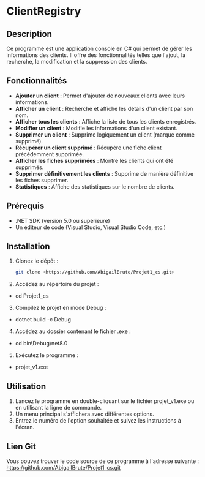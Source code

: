 # ClientRegistry

## Description

Ce programme est une application console en C# qui permet de gérer les informations des clients. Il offre des fonctionnalités telles que l'ajout, la recherche, la modification et la suppression des clients.

## Fonctionnalités

- **Ajouter un client** : Permet d'ajouter de nouveaux clients avec leurs informations.
- **Afficher un client** : Recherche et affiche les détails d'un client par son nom.
- **Afficher tous les clients** : Affiche la liste de tous les clients enregistrés.
- **Modifier un client** : Modifie les informations d'un client existant.
- **Supprimer un client** : Supprime logiquement un client (marque comme supprimé).
- **Récupérer un client supprimé** : Récupère une fiche client précédemment supprimée.
- **Afficher les fiches supprimées** : Montre les clients qui ont été supprimés.
- **Supprimer définitivement les clients** : Supprime de manière définitive les fiches supprimer.
- **Statistiques** : Affiche des statistiques sur le nombre de clients.

## Prérequis

- .NET SDK (version 5.0 ou supérieure)
- Un éditeur de code (Visual Studio, Visual Studio Code, etc.)

## Installation

1. Clonez le dépôt :
   ```bash
   git clone <https://github.com/AbigailBrute/Projet1_cs.git>

2. Accédez au répertoire du projet :
- cd Projet1_cs

3. Compilez le projet en mode Debug :
- dotnet build -c Debug

4. Accédez au dossier contenant le fichier .exe :
- cd bin\Debug\net8.0

5. Exécutez le programme :
- projet_v1.exe

## Utilisation
1. Lancez le programme en double-cliquant sur le fichier projet_v1.exe ou en utilisant la ligne de commande.
2. Un menu principal s'affichera avec différentes options.
3. Entrez le numéro de l'option souhaitée et suivez les instructions à l'écran.

## Lien Git
Vous pouvez trouver le code source de ce programme à l'adresse suivante : https://github.com/AbigailBrute/Projet1_cs.git
